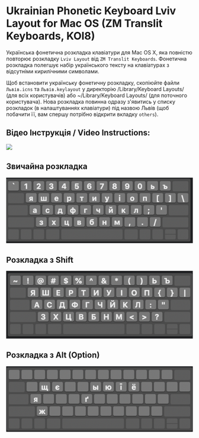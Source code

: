 # Ukrainian Phonetic Keyboard Lviv Layout for Mac OS (ZM Translit Keyboards, KOI8)

Українська фонетична розкладка клавіатури для Mac OS X, яка повністю повторює розкладку `Lviv Layout` від `ZM Translit Keyboards`. Фонетична розкладка полегшує набір українського тексту на клавіатурах з відсутніми кирилічними символами.

Щоб встановити українську фонетичну розкладку, скопіюйте файли `Львів.icns` та `Львів.keylayout` у директорію /Library/Keyboard Layouts/ (для всіх користувачів) або ~/Library/Keyboard Layouts/ (для поточного користувача). Нова розкладка повинна одразу з'явитись у списку розкладок (в налаштуваннях клавіатури) під назвою Львів (щоб побачити її, вам спершу потрібно відкрити вкладку `others`). 

## Відео Інструкція / Video Instructions:
[![](https://i.vimeocdn.com/filter/overlay?src0=https%3A%2F%2Fi.vimeocdn.com%2Fvideo%2F486829742_1280x720.webp&amp;src1=https%3A%2F%2Ff.vimeocdn.com%2Fimages_v6%2Fshare%2Fplay_icon_overlay.png)](https://vimeo.com/104323823)

## Звичайна розкладка
![](https://github.com/alexbakus/ukrainian-phonetic-keyboard-lviv-layout/raw/master/screenshots/Львів-Normal.png)

## Розкладка з Shift
![](https://github.com/alexbakus/ukrainian-phonetic-keyboard-lviv-layout/raw/master/screenshots/Львів-Shift.png)

## Розкладка з Alt (Option)
![](https://github.com/alexbakus/ukrainian-phonetic-keyboard-lviv-layout/raw/master/screenshots/Львів-Option.png)
